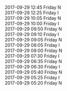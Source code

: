 2017-09-29 12:45 Friday  N  
2017-09-29 12:25 Friday  I  
2017-09-29 10:05 Friday  N  
2017-09-29 10:00 Friday  I  
2017-09-29 09:50 Friday  N  
2017-09-29 09:10 Friday  I  
2017-09-29 09:05 Friday  N  
2017-09-29 08:05 Friday  I  
2017-09-29 08:00 Friday  N  
2017-09-29 07:30 Friday  I  
2017-09-29 06:35 Friday  N  
2017-09-29 06:30 Friday  I  
2017-09-29 05:40 Friday  N  
2017-09-29 05:25 Friday  I  
2017-09-29 05:20 Friday  N  
